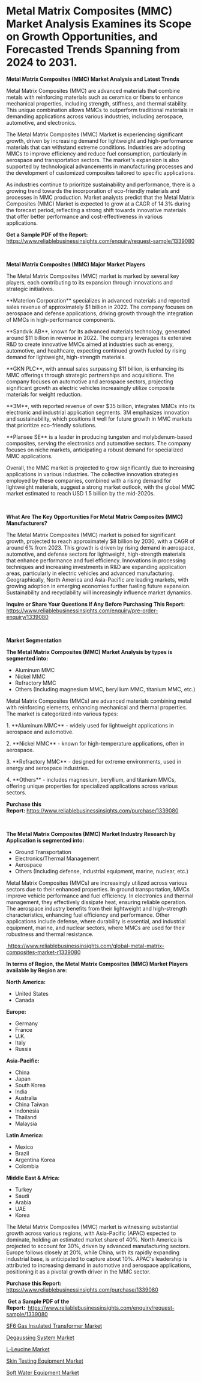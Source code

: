 <p><h1>Metal Matrix Composites (MMC) Market Analysis Examines its Scope on Growth Opportunities, and Forecasted Trends Spanning from 2024 to 2031.</h1></p><p><strong>Metal Matrix Composites (MMC) Market Analysis and Latest Trends</strong></p>
<p><p>Metal Matrix Composites (MMC) are advanced materials that combine metals with reinforcing materials such as ceramics or fibers to enhance mechanical properties, including strength, stiffness, and thermal stability. This unique combination allows MMCs to outperform traditional materials in demanding applications across various industries, including aerospace, automotive, and electronics.</p><p>The Metal Matrix Composites (MMC) Market is experiencing significant growth, driven by increasing demand for lightweight and high-performance materials that can withstand extreme conditions. Industries are adopting MMCs to improve efficiency and reduce fuel consumption, particularly in aerospace and transportation sectors. The market's expansion is also supported by technological advancements in manufacturing processes and the development of customized composites tailored to specific applications.</p><p>As industries continue to prioritize sustainability and performance, there is a growing trend towards the incorporation of eco-friendly materials and processes in MMC production. Market analysts predict that the Metal Matrix Composites (MMC) Market is expected to grow at a CAGR of 14.3% during the forecast period, reflecting a strong shift towards innovative materials that offer better performance and cost-effectiveness in various applications.</p></p>
<p><strong>Get a Sample PDF of the Report:&nbsp;</strong> <a href="https://www.reliablebusinessinsights.com/enquiry/request-sample/1339080?utm_campaign=102&utm_medium=2&utm_source=Github&utm_content=ia&utm_term=20102024&utm_id=metal-matrix-composites-mmc">https://www.reliablebusinessinsights.com/enquiry/request-sample/1339080</a></p>
<p>&nbsp;</p>
<p><strong>Metal Matrix Composites (MMC) Major Market Players</strong></p>
<p><p>The Metal Matrix Composites (MMC) market is marked by several key players, each contributing to its expansion through innovations and strategic initiatives. </p><p>**Materion Corporation** specializes in advanced materials and reported sales revenue of approximately $1 billion in 2022. The company focuses on aerospace and defense applications, driving growth through the integration of MMCs in high-performance components.</p><p>**Sandvik AB**, known for its advanced materials technology, generated around $11 billion in revenue in 2022. The company leverages its extensive R&D to create innovative MMCs aimed at industries such as energy, automotive, and healthcare, expecting continued growth fueled by rising demand for lightweight, high-strength materials.</p><p>**GKN PLC**, with annual sales surpassing $11 billion, is enhancing its MMC offerings through strategic partnerships and acquisitions. The company focuses on automotive and aerospace sectors, projecting significant growth as electric vehicles increasingly utilize composite materials for weight reduction.</p><p>**3M**, with reported revenue of over $35 billion, integrates MMCs into its electronic and industrial application segments. 3M emphasizes innovation and sustainability, which positions it well for future growth in MMC markets that prioritize eco-friendly solutions.</p><p>**Plansee SE** is a leader in producing tungsten and molybdenum-based composites, serving the electronics and automotive sectors. The company focuses on niche markets, anticipating a robust demand for specialized MMC applications.</p><p>Overall, the MMC market is projected to grow significantly due to increasing applications in various industries. The collective innovation strategies employed by these companies, combined with a rising demand for lightweight materials, suggest a strong market outlook, with the global MMC market estimated to reach USD 1.5 billion by the mid-2020s.</p></p>
<p>&nbsp;</p>
<p><strong>What Are The Key Opportunities For Metal Matrix Composites (MMC) Manufacturers?</strong></p>
<p><p>The Metal Matrix Composites (MMC) market is poised for significant growth, projected to reach approximately $8 billion by 2030, with a CAGR of around 6% from 2023. This growth is driven by rising demand in aerospace, automotive, and defense sectors for lightweight, high-strength materials that enhance performance and fuel efficiency. Innovations in processing techniques and increasing investments in R&D are expanding application areas, particularly in electric vehicles and advanced manufacturing. Geographically, North America and Asia-Pacific are leading markets, with growing adoption in emerging economies further fueling future expansion. Sustainability and recyclability will increasingly influence market dynamics.</p></p>
<p><strong>Inquire or Share Your Questions If Any Before Purchasing This Report:</strong> <a href="https://www.reliablebusinessinsights.com/enquiry/pre-order-enquiry/1339080?utm_campaign=102&utm_medium=2&utm_source=Github&utm_content=ia&utm_term=20102024&utm_id=metal-matrix-composites-mmc">https://www.reliablebusinessinsights.com/enquiry/pre-order-enquiry/1339080</a></p>
<p>&nbsp;</p>
<p><strong>Market Segmentation</strong></p>
<p><strong>The Metal Matrix Composites (MMC) Market Analysis by types is segmented into:</strong></p>
<p><ul><li>Aluminum MMC</li><li>Nickel MMC</li><li>Refractory MMC</li><li>Others (Including magnesium MMC, beryllium MMC, titanium MMC, etc.)</li></ul></p>
<p><p>Metal Matrix Composites (MMCs) are advanced materials combining metal with reinforcing elements, enhancing mechanical and thermal properties. The market is categorized into various types: </p><p>1. **Aluminum MMC** - widely used for lightweight applications in aerospace and automotive.</p><p>2. **Nickel MMC** - known for high-temperature applications, often in aerospace.</p><p>3. **Refractory MMC** - designed for extreme environments, used in energy and aerospace industries.</p><p>4. **Others** - includes magnesium, beryllium, and titanium MMCs, offering unique properties for specialized applications across various sectors.</p></p>
<p><strong>Purchase this Report:&nbsp;</strong><a href="https://www.reliablebusinessinsights.com/purchase/1339080?utm_campaign=102&utm_medium=2&utm_source=Github&utm_content=ia&utm_term=20102024&utm_id=metal-matrix-composites-mmc">https://www.reliablebusinessinsights.com/purchase/1339080</a></p>
<p>&nbsp;</p>
<p><strong>The Metal Matrix Composites (MMC) Market Industry Research by Application is segmented into:</strong></p>
<p><ul><li>Ground Transportation</li><li>Electronics/Thermal Management</li><li>Aerospace</li><li>Others (Including defense, industrial equipment, marine, nuclear, etc.)</li></ul></p>
<p><p>Metal Matrix Composites (MMCs) are increasingly utilized across various sectors due to their enhanced properties. In ground transportation, MMCs improve vehicle performance and fuel efficiency. In electronics and thermal management, they effectively dissipate heat, ensuring reliable operation. The aerospace industry benefits from their lightweight and high-strength characteristics, enhancing fuel efficiency and performance. Other applications include defense, where durability is essential, and industrial equipment, marine, and nuclear sectors, where MMCs are used for their robustness and thermal resistance.</p></p>
<p><a href="https://www.reliablebusinessinsights.com/global-metal-matrix-composites-market-r1339080?utm_campaign=102&utm_medium=2&utm_source=Github&utm_content=ia&utm_term=20102024&utm_id=metal-matrix-composites-mmc">&nbsp;https://www.reliablebusinessinsights.com/global-metal-matrix-composites-market-r1339080</a></p>
<p><strong>In terms of Region, the Metal Matrix Composites (MMC) Market Players available by Region are:</strong></p>
<p>
    <p> <strong> North America: </strong>
        <ul>
            <li>United States</li>
            <li>Canada</li>
        </ul>
        </p> 
    <p> <strong> Europe: </strong>
        <ul>
            <li>Germany</li>
            <li>France</li>
            <li>U.K.</li>
            <li>Italy</li>
            <li>Russia</li>
        </ul>
        </p> 
    <p> <strong> Asia-Pacific: </strong>
        <ul>
            <li>China</li>
            <li>Japan</li>
            <li>South Korea</li>
            <li>India</li>
            <li>Australia</li>
            <li>China Taiwan</li>
            <li>Indonesia</li>
            <li>Thailand</li>
            <li>Malaysia</li>
        </ul>
        </p> 
    <p> <strong> Latin America: </strong>
        <ul>
            <li>Mexico</li>
            <li>Brazil</li>
            <li>Argentina Korea</li>
            <li>Colombia</li>
        </ul>
        </p> 
    <p> <strong> Middle East & Africa: </strong>
        <ul>
            <li>Turkey</li>
            <li>Saudi</li>
            <li>Arabia</li>
            <li>UAE</li>
            <li>Korea</li>
        </ul>
    </p>
    </p>
<p><p>The Metal Matrix Composites (MMC) market is witnessing substantial growth across various regions, with Asia-Pacific (APAC) expected to dominate, holding an estimated market share of 40%. North America is projected to account for 30%, driven by advanced manufacturing sectors. Europe follows closely at 20%, while China, with its rapidly expanding industrial base, is anticipated to capture about 10%. APAC's leadership is attributed to increasing demand in automotive and aerospace applications, positioning it as a pivotal growth driver in the MMC sector.</p></p>
<p><strong>Purchase this Report: </strong><a href="https://www.reliablebusinessinsights.com/purchase/1339080?utm_campaign=102&utm_medium=2&utm_source=Github&utm_content=ia&utm_term=20102024&utm_id=metal-matrix-composites-mmc">https://www.reliablebusinessinsights.com/purchase/1339080</a></p>
<p>&nbsp;<strong>Get a Sample PDF of the Report:&nbsp;&nbsp;</strong><a href="https://www.reliablebusinessinsights.com/enquiry/request-sample/1339080?utm_campaign=102&utm_medium=2&utm_source=Github&utm_content=ia&utm_term=20102024&utm_id=metal-matrix-composites-mmc">https://www.reliablebusinessinsights.com/enquiry/request-sample/1339080</a></p>
<p><strong></strong></p>
<p><p><a href="https://www.linkedin.com/pulse/market-forecasting-change-global-sf6-gas-insulated-transformer-lnwne?utm_campaign=102&utm_medium=2&utm_source=Github&utm_content=ia&utm_term=20102024&utm_id=metal-matrix-composites-mmc">SF6 Gas Insulated Transformer Market</a></p><p><a href="https://www.linkedin.com/pulse/global-degaussing-system-market-product-types-applications-h6joe?utm_campaign=102&utm_medium=2&utm_source=Github&utm_content=ia&utm_term=20102024&utm_id=metal-matrix-composites-mmc">Degaussing System Market</a></p><p><a href="https://github.com/hentonwytandusyl0/Market-Research-Report-List-1/blob/main/l-leucine-market.md?utm_campaign=102&utm_medium=2&utm_source=Github&utm_content=ia&utm_term=20102024&utm_id=metal-matrix-composites-mmc">L-Leucine Market</a></p><p><a href="https://issuu.com/reportprime-2/docs/skin-testing-equipment-market-size-_11e0df266eabb6?utm_campaign=102&utm_medium=2&utm_source=Github&utm_content=ia&utm_term=20102024&utm_id=metal-matrix-composites-mmc">Skin Testing Equipment Market</a></p><p><a href="https://issuu.com/reportprime-2/docs/soft-water-equipment-market-size-20_de4f4dac655ebc?utm_campaign=102&utm_medium=2&utm_source=Github&utm_content=ia&utm_term=20102024&utm_id=metal-matrix-composites-mmc">Soft Water Equipment Market</a></p></p>